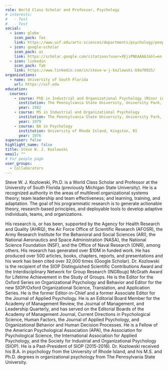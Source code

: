 ```yaml
---
role: World Class Scholar and Professor, Psychology
# interests:
#   - Test
#   - Test
social:
  - icon: globe
    icon_pack: fas
    link: https://www.usf.edu/arts-sciences/departments/psychology/people/skozlowski.aspx
  - icon: google-scholar
    icon_pack: ai
    link: https://scholar.google.com/citations?user=XEjiPNEAAAAJ&hl=en
  - icon: linkedin
    icon_pack: fab
    link: https://www.linkedin.com/in/steve-w-j-kozlowski-b9a70925/
organizations:
  - name: University of South Florida
    url: https://usf.edu
education:
  courses:
    - course: PhD in Industrial and Organizational Psychology (Minor in Organizational Behavior & Measurement)
      institution: The Pennsylvania State University, University Park, PA
      year: 1982
    - course: MS in Industrial and Organizational Psychology
      institution: The Pennsylvania State University, University Park, PA
      year: 1979
    - course: BA in Psychology
      institution: University of Rhode Island, Kingston, RI
      year: 1976
superuser: false
highlight_name: false
title: Steve W. J. Kozlowski
email: ""
# For people page
user_groups: 
  - Collaborators
---
```

Steve W. J. Kozlowski, Ph.D. is a World Class Scholar and Professor at the University of South Florida (previously Michigan State University). He is a recognized authority in the areas of multilevel organizational systems theory; team leadership and team effectiveness; and learning, training, and adaptation. The goal of his programmatic research is to generate actionable theory, research-based principles, and deployable tools to develop adaptive individuals, teams, and organizations. 

His research is, or has been, supported by the Agency for Health Research and Quality (AHRQ), the Air Force Office of Scientific Research (AFOSR), the Army Research Institute for the Behavioral and Social Sciences (ARI), the National Aeronautics and Space Administration (NASA), the National Science Foundation (NSF), and the Office of Naval Research (ONR), among others. His research has generated over $10M in funded work. He has produced over 500 articles, books, chapters, reports, and presentations and his work has been cited over 32,000 times (Google Scholar). Dr. Kozlowski is the recipient of the SIOP Distinguished Scientific Contributions Award and the Interdisciplinary Network for Group Research (INGRoup) McGrath Award for Lifetime Achievement in the Study of Groups. He is the Editor for the Oxford Series on Organizational Psychology and Behavior and Editor for the new SIOP/Oxford Organizational Science, Translation, and Application Series. He is the former Editor-in-Chief and a former Associate Editor for the Journal of Applied Psychology. He is an Editorial Board Member for the Academy of Management Review, the Journal of Management, and Leadership Quarterly, and has served on the Editorial Boards of the Academy of Management Journal, Current Directions in Psychological Science, Human Factors, the Journal of Applied Psychology, and Organizational Behavior and Human Decision Processes. He is a Fellow of the American Psychological Association (APA), the Association for Psychological Science, the International Association for Applied Psychology, and the Society for Industrial and Organizational Psychology (SIOP). He is a Past-President of SIOP (2015-2016). Dr. Kozlowski received his B.A. in psychology from the University of Rhode Island, and his M.S. and Ph.D. degrees in organizational psychology from The Pennsylvania State University.